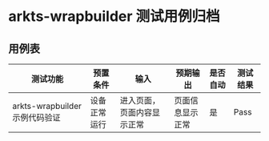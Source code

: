 # arkts-wrapbuilder 测试用例归档

## 用例表

| 测试功能            | 预置条件       | 输入                                    | 预期输出     | 是否自动 | 测试结果 |
| ------------------- | -------------- |---------------------------------------|----------| :------- | -------- |
| arkts-wrapbuilder示例代码验证 | 设备正常运行   | 进入页面，页面内容显示正常                   | 页面信息显示正常 | 是       | Pass     |
